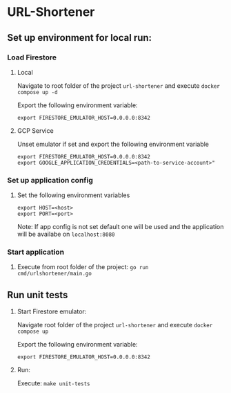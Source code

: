 # URL-Shortener

## Set up environment for local run:
### Load Firestore
1. Local

    Navigate to root folder of the project `url-shortener` and execute `docker compose up -d`

    Export the following environment variable:

    ```export FIRESTORE_EMULATOR_HOST=0.0.0.0:8342```

2. GCP Service

    Unset emulator if set and export the following environment variable
    
    ```
    export FIRESTORE_EMULATOR_HOST=0.0.0.0:8342
    export GOOGLE_APPLICATION_CREDENTIALS=<path-to-service-account>"
    ```

### Set up application config
1. Set the following environment variables

    ```
    export HOST=<host>
    export PORT=<port>
    ```
    Note: If app config is not set default one will be used and the application will be availabe on `localhost:8080`

### Start application

1. Execute from root folder of the project: `go run cmd/urlshortener/main.go`

## Run unit tests
1. Start Firestore emulator:

    Navigate root folder of the project `url-shortener` and execute `docker compose up`

    Export the following environment variable:

    ```export FIRESTORE_EMULATOR_HOST=0.0.0.0:8342```

2. Run: 

   Execute: `make unit-tests`